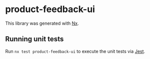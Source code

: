 # product-feedback-ui

This library was generated with [Nx](https://nx.dev).

## Running unit tests

Run `nx test product-feedback-ui` to execute the unit tests via [Jest](https://jestjs.io).
